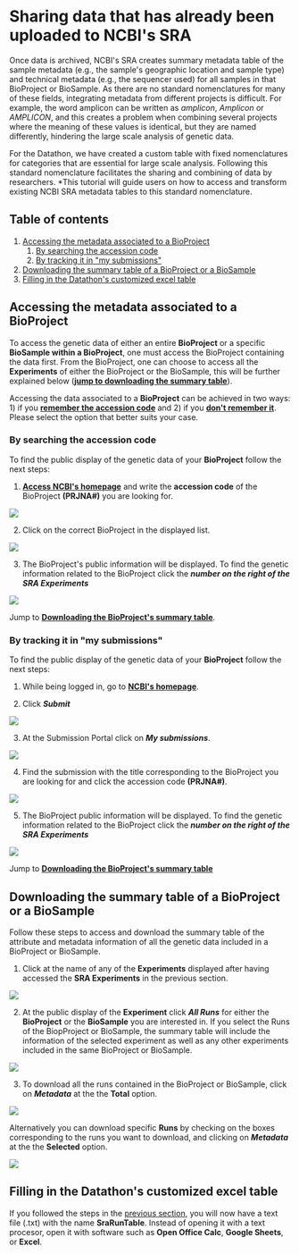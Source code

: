 # Sharing data that has already been uploaded to NCBI's SRA

Once data is archived, NCBI's SRA creates summary metadata table of the sample metadata (e.g., the sample's geographic location and sample type) and technical metadata (e.g., the sequencer used) for all samples in that BioProject or BioSample. As there are no standard nomenclatures for many of these fields, integrating metadata from different projects is difficult. For example, the word amplicon can be written as *amplicon*, *Amplicon* or *AMPLICON*, and this creates a problem when combining  several projects where the meaning of these values is identical, but they are named differently, hindering the large scale analysis of genetic data.

For the Datathon, we have created a custom table with fixed nomenclatures for categories that are essential for large scale analysis. Following this standard nomenclature facilitates the sharing and combining of data by researchers. *This tutorial will guide users on how to access and transform existing NCBI SRA metadata tables to this standard nomenclature.

## Table of contents

1. [Accessing the metadata associated to a BioProject](#accessing)
	1. [By searching the accession code](#searching)
	2. [By tracking it in "my submissions"](#tracking)
2. [Downloading the summary table of a BioProject or a BioSample](#summary)
3. [Filling in the Datathon's customized excel table](#filling)
  
## Accessing the metadata associated to a BioProject <a name="accessing"></a>

To access the genetic data of either an entire **BioProject** or a specific **BioSample within a BioProject**, one must access the BioProject containing the data first. From the BioProject, one can choose to access all the **Experiments** of either the BioProject or the BioSample, this will be further explained below ([**jump to downloading the summary table**](#summary)).

Accessing the data associated to a **BioProject** can be achieved in two ways: 1) if you [**remember the accession code**](#searching) and 2) if you [**don't remember it**](#tracking). Please select the option that better suits your case. 

### By searching the accession code <a name="searching"></a>

To find the public display of the genetic data of your **BioProject** follow the next steps:

1. [**Access NCBI's homepage**](https://external.ink?to=https://www.ncbi.nlm.nih.gov/) and write the **accession code** of the BioProject **(PRJNA#)** you are looking for.

<img src=".\Sharing already uploaded data images\search-accession.png">

2. Click on the correct BioProject in the displayed list.

<img src=".\Sharing already uploaded data images\select-bioproject.png">

3. The BioProject's public information will be displayed. To find the genetic information related to the BioProject click the ***number on the right of the SRA Experiments*** 

<img src=".\Sharing already uploaded data images\bioproject-public.png">

Jump to [**Downloading the BioProject's summary table**](#summary).

### By tracking it in "my submissions" <a name="tracking"></a>

To find the public display of the genetic data of your **BioProject** follow the next steps:

1. While being logged in, go to [**NCBI's homepage**](https://external.ink?to=https://www.ncbi.nlm.nih.gov/).

2. Click ***Submit***

<img src=".\Sharing already uploaded data images\home-submit.png">

3. At the Submission Portal click on ***My submissions***.

<img src=".\Sharing already uploaded data images\portal-submissions.png">

4. Find the submission with the title corresponding to the BioProject you are looking for and click the accession code **(PRJNA#)**.

<img src=".\Sharing already uploaded data images\my-submissions.png">

5. The BioProject public information will be displayed. To find the genetic information related to the BioProject click the ***number on the right of the SRA Experiments***

<img src=".\Sharing already uploaded data images\bioproject-public.png">

Jump to [**Downloading the BioProject's summary table**](#summary)

## Downloading the summary table of a BioProject or a BioSample <a name="summary"></a>

Follow these steps to access and download the summary table of the attribute and metadata information of all the genetic data included in a BioProject or BioSample.

1. Click at the name of any of the **Experiments** displayed after having accessed the **SRA Experiments** in the previous section.

<img src=".\Sharing already uploaded data images\click-experiment.png">

2. At the public display of the **Experiment** click ***All Runs*** for either the **BioProject** or the **BioSample** you are interested in. If you select the Runs of the BiopProject or BioSample, the summary table will include the information of the selected experiment as well as any other experiments included in the same BioProject or BioSample.

<img src=".\Sharing already uploaded data images\all-runs.png">

3. To download all the runs contained in the BioProject or BioSample, click on ***Metadata*** 
at the the **Total** option.

<img src=".\Sharing already uploaded data images\download-all-metadata.png">

Alternatively you can download specific **Runs** by checking on the boxes corresponding to the runs you want to download, and clicking on ***Metadata*** at the the **Selected** option.

<img src=".\Sharing already uploaded data images\download-some-metadata.png">

## Filling in the Datathon's customized excel table <a name="filling"></a>

If you followed the steps in the [previous section](#summary), you will now have a text file (.txt) with the name **SraRunTable**. Instead of opening it with a text procesor, open it with software such as  **Open Office Calc**,  **Google Sheets**, or **Excel**.

